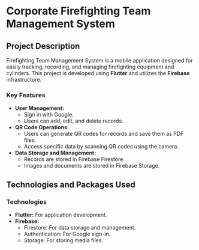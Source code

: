 # Corporate Firefighting Team Management System

## Project Description
Firefighting Team Management System is a mobile application designed for easily tracking, recording, and managing firefighting equipment and cylinders. This project is developed using **Flutter** and utilizes the **Firebase** infrastructure.

### Key Features
- **User Management:**
  - Sign in with Google.
  - Users can add, edit, and delete records.
- **QR Code Operations:**
  - Users can generate QR codes for records and save them as PDF files.
  - Access specific data by scanning QR codes using the camera.
- **Data Storage and Management:**
  - Records are stored in Firebase Firestore.
  - Images and documents are stored in Firebase Storage.

## Technologies and Packages Used

### Technologies
- **Flutter:** For application development.
- **Firebase:**
  - Firestore: For data storage and management.
  - Authentication: For Google sign-in.
  - Storage: For storing media files.
